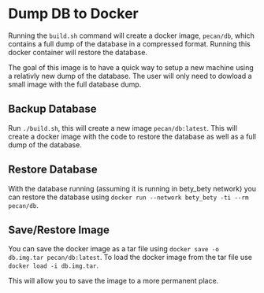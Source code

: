 # Dump DB to Docker

Running the `build.sh` command will create a docker image, `pecan/db`, which contains
a full dump of the database in a compressed format. Running this docker container will
restore the database.

The goal of this image is to have a quick way to setup a new machine using a relativly
new dump of the database. The user will only need to dowload a small image with the
full database dump.

## Backup Database

Run `./build.sh`, this will create a new image `pecan/db:latest`. This will create
a docker image with the code to restore the database as well as a full dump of the 
database.

## Restore Database

With the database running (assuming it is running in bety_bety network) you can
restore the database using `docker run --network bety_bety -ti --rm pecan/db`.

## Save/Restore Image

You can save the docker image as a tar file using `docker save -o db.img.tar pecan/db:latest`.
To load the docker image from the tar file use `docker load -i db.img.tar`. 

This will allow you to save the image to a more permanent place.
